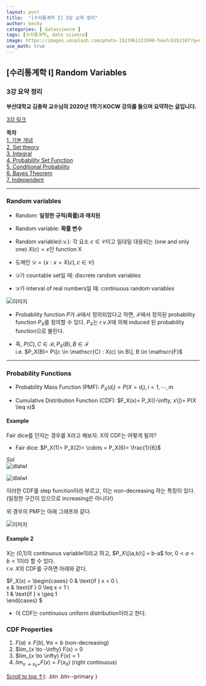 ```yaml
---
layout: post
title:  "[수리통계학 I] 3강 요약 정리"
author: becky
categories: [ datascience ]
tags: [수리통계학, data science]
image: https://images.unsplash.com/photo-1523961131990-5ea7c61b2107?q=80&w=1974&auto=format&fit=crop&ixlib=rb-4.0.3&ixid=M3wxMjA3fDB8MHxwaG90by1wYWdlfHx8fGVufDB8fHx8fA%3D%3D
use_math: true
---
```


## [수리통계학 I] Random Variables  
### 3강 요약 정리  

**부산대학교 김충락 교수님의 2020년 1학기 KOCW 강의를 들으며 요약하는 글입니다.**  

[3강 링크](http://www.kocw.net/home/enrolment/enrolmentView.do?cid=7c789810ade43386&lid=0eb108cf6ad31136)  


**목차**  
[1. 기본 개념](#기본-개념)  
[2. Set theory](#set-theory)  
[3. Integral](#integral)  
[4. Probability Set Function](#probability-set-function)  
[5. Conditional Probability](#conditional-probability)  
[6. Bayes Theorem](#bayes-theorem)  
[7. Independent](#independent)  

---  

### Random variables  

* Random: **일정한 규칙(확률)과 매치된**  
* Random variable: **확률 변수**  


* Random variable(r.v.): 각 요소 $c \in \mathscr{C}$이고 일대일 대응되는 (one and only one) $X(c)= x$인 function X  
* 도메인 $\mathscr{D} = \{x: x= X(c), c \in \mathscr{C}\}$  

* $\mathscr{D}$가 countable set일 때: discrete random variables  
* $\mathscr{D}$가 interval of real numbers일 때: continuous random variables  


![이미지](https://i.imgur.com/izXqMaM.jpeg)  

* Probability function $P$가 $\mathscr{B}$에서 정의되었다고 하면, $\mathscr{F}$에서 정의된 probability function $P_X$를 정의할 수 있다. $P_X$는 $r.v. X$에 의해 induced 된 probability function으로 불린다.  

* 즉, $P(C), C \in \mathscr{B}, P_X(B), B \in \mathscr{F}$  
   i.e. $P_X(B)= P\[c \in \mathscr{C} : X(c) \in B\], B \in \mathscr{F}$  
   
   
---  

### Probability Functions  
* Probability Mass Function (PMF): $P_X(d_i) = P(X= d_i), i=1, \cdots, m$  

* Cumulative Distribution Function (CDF): $F_X(x)= P_X((-\infty, x\])= P(X \leq x)$  


#### Example  

Fair dice를 던지는 경우를 X라고 해보자. X의 CDF는 어떻게 될까?   
* Fair dice: $P_X(1)= P_X(2)= \cdots = P_X(6)= \frac{1}{6}$  

$\textit{Sol}$  
![dlalwl](https://i.imgur.com/NxGugvt.jpeg)  

![dlalwl](https://i.imgur.com/7tdiBI6.jpeg)  

이러한 CDF를 step function이라 부르고, 이는 non-decreasing 하는 특징이 있다. (일정한 구간이 있으므로 increasing은 아니다!)  


위 경우의 PMF는 아래 그래프와 같다.  

![이미지](https://i.imgur.com/NME75wE.jpeg)  


#### Example 2  

X는 (0,1)의 continuous variable이라고 하고, $P_X\[(a,b)\] = b-a$  for, $0 < a < b < 1$이라 할 수 있다.  
r.v. $X$의 CDF를 구하면 아래와 같다.

$F_X(x) = \begin{cases}
0 & \text{if } x < 0 \\  
x & \text{if } 0 \leq x < 1 \\  
1 & \text{if } x \geq 1  
\end{cases} $  

* 이 CDF는 continuous uniform distribution이라고 한다.  


### CDF Properties  

1. $F(a) \leq F(b), \forall a < b$ (non-decreasing)  
2. $lim_{x \to -\infty} F(x) = 0  
3. $lim_{x \to \infty} F(x) = 1  
4. $lim_{x \to x_0+} F(x) = F(x_0)$ (right continuous)  









[Scroll to top ↑](#){: .btn .btn--primary }  

